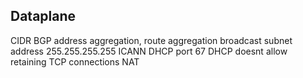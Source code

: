 
## Dataplane
CIDR 
BGP 
address aggregation, route aggregation
broadcast subnet address 255.255.255.255
ICANN 
DHCP  port 67
DHCP doesnt allow retaining TCP connections
NAT 